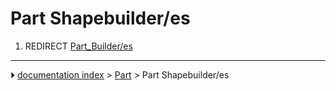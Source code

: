# Part Shapebuilder/es
1.  REDIRECT [Part_Builder/es](Part_Builder/es.md)



---
⏵ [documentation index](../README.md) > [Part](Part_Workbench.md) > Part Shapebuilder/es
